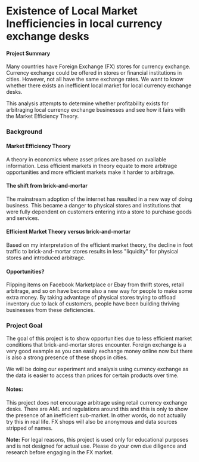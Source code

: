 # Existence of Local Market Inefficiencies in local currency exchange desks

#### Project Summary
Many countries have Foreign Exchange (FX) stores for currency exchange. Currency exchange could be offered in stores or financial institutions in cities. However, not all have the same exchange rates. We want to know whether there exists an inefficient local market for local currency exchange desks. 

This analysis attempts to determine whether profitability exists for arbitraging local currency exchange businesses and see how it fairs with the Market Efficiency Theory.

### Background

#### Market Efficiency Theory
A theory in economics where asset prices are based on available information. Less efficient markets in theory equate to more arbitrage opportunities and more efficient markets make it harder to arbitrage.

#### The shift from brick-and-mortar
The mainstream adoption of the internet has resulted in a new way of doing business. This became a danger to physical stores and institutions that were fully dependent on customers entering into a store to purchase goods and services. 

#### Efficient Market Theory versus brick-and-mortar
Based on my interpretation of the efficient market theory, the decline in foot traffic to brick-and-mortar stores results in less "liquidity" for physical stores and introduced arbitrage.

#### Opportunities?
Flipping items on Facebook Marketplace or Ebay from thrift stores, retail arbitrage, and so on have become also a new way for people to make some extra money. By taking advantage of physical stores trying to offload inventory due to lack of customers, people have been building thriving businesses from these deficiencies. 

### Project Goal
The goal of this project is to show opportunities due to less efficient market conditions that brick-and-mortar stores encounter. Foreign exchange is a very good example as you can easily exchange money online now but there is also a strong presence of these shops in cities.

We will be doing our experiment and analysis using currency exchange as the data is easier to access than prices for certain products over time.

#### Notes:
This project does not encourage arbitrage using retail currency exchange desks. There are AML and regulations around this and this is only to show the presence of an inefficient sub-market. In other words, do not actually try this in real life. FX shops will also be anonymous and data sources stripped of names.

**Note:** For legal reasons, this project is used only for educational purposes and is not designed for actual use. Please do your own due diligence and research before engaging in the FX market.
